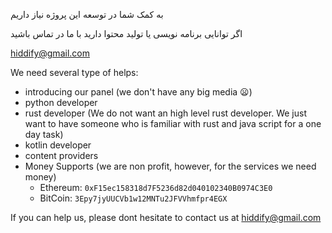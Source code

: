 به کمک شما در توسعه این پروژه نیاز داریم

اگر توانایی برنامه نویسی یا تولید محتوا دارید با ما در تماس باشید

hiddify@gmail.com


We need several type of helps:
- introducing our panel (we don't have any big media 😦)
- python developer
- rust developer (We do not want an high level rust developer. We just want to have someone who is familiar with rust and java script for a one day task)
- kotlin developer
- content providers
- Money Supports (we are non profit, however, for the services we need money)
  - Ethereum: `0xF15ec158318d7F5236d82d040102340B0974C3E0`
  - BitCoin: `3Epy7jyUUCVb1w12MNTu2JFVVhmfpr4EGX`

If you can help us, please dont hesitate to contact us at hiddify@gmail.com